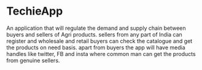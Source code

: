 # TechieApp
An application that will regulate the demand and supply chain between buyers and sellers of Agri products. sellers from any part of India can register and wholesale and retail buyers can check the catalogue and get the products on need basis. apart from buyers the app will have media handles like twitter, FB and insta where common man can get the products from genuine sellers.   
